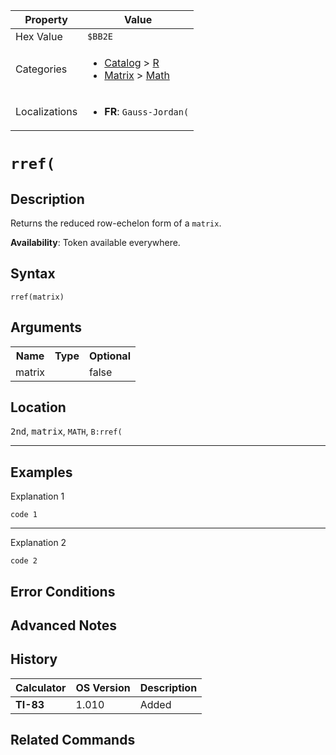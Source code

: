 | Property      | Value |
|---------------|-------|
| Hex Value     | `$BB2E`|
| Categories    | <ul><li>[Catalog](../categories/Catalog.md) > [R](../categories/Catalog.md#R)</li><li>[Matrix](../categories/Matrix.md) > [Math](../categories/Matrix.md#Math)</li></ul> |
| Localizations | <ul><li><b>FR</b>: `Gauss-Jordan(`</li></ul> |

# `rref(`

## Description
Returns the reduced row-echelon form of a `matrix`.


<b>Availability</b>: Token available everywhere.

## Syntax
`rref(matrix)`

## Arguments
<table>
<tr><th>Name</th><th>Type</th><th>Optional</th></tr>

<tr><td>matrix</td><td></td><td>false</td></tr>

</table>

## Location
<kbd>2nd</kbd>, <kbd>matrix</kbd>, `MATH`, `B:rref(`
<hr>

## Examples

Explanation 1
```ti-basic
code 1
```
---
Explanation 2
```ti-basic
code 2
```

## Error Conditions


## Advanced Notes


## History
| Calculator | OS Version | Description |
|------------|------------|-------------|
| <b>TI-83</b> | 1.010 | Added

## Related Commands

    
